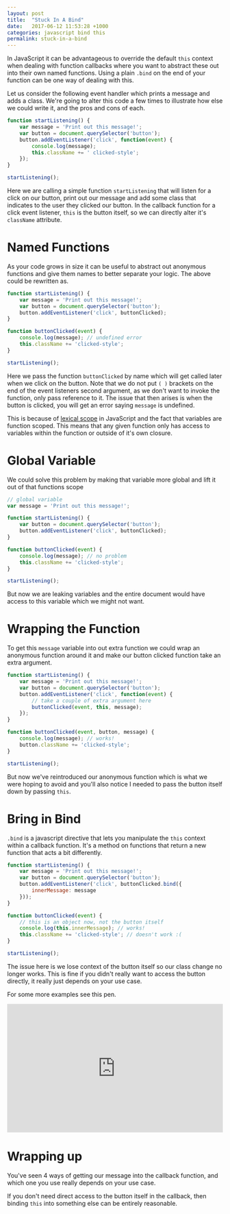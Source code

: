 ```yaml
---
layout: post
title:  "Stuck In A Bind"
date:   2017-06-12 11:53:28 +1000
categories: javascript bind this
permalink: stuck-in-a-bind
---
```

In JavaScript it can be advantageous to override the default `this` context when dealing with function callbacks where you want to abstract these out into their own named functions. Using a plain `.bind` on the end of your function can be one way of dealing with this. 

Let us consider the following event handler which prints a message and adds a class. We're going to alter this code a few times to illustrate how else we could write it, and the pros and cons of each.

```javascript
function startListening() {
    var message = 'Print out this message!';
    var button = document.querySelector('button');
    button.addEventListener('click', function(event) {
        console.log(message);
        this.className += ' clicked-style';
    });
}

startListening();
```

Here we are calling a simple function `startListening` that will listen for a click on our button, print out our message and add some class that indicates to the user they clicked our button. In the callback function for a click event listener, `this` is the button itself, so we can directly alter it's `className` attribute.

# Named Functions
As your code grows in size it can be useful to abstract out anonymous functions and give them names to better separate your logic. The above could be rewritten as.

```javascript
function startListening() {
    var message = 'Print out this message!';
    var button = document.querySelector('button');
    button.addEventListener('click', buttonClicked);
}

function buttonClicked(event) {
    console.log(message); // undefined error
    this.className += 'clicked-style';
}

startListening();
```

Here we pass the function `buttonClicked` by name which will get called later when we click on the button.  Note that we do not put `( )` brackets on the end of the event listeners second argument, as we don't want to invoke the function, only pass reference to it. The issue that then arises is when the button is clicked, you will get an error saying `message` is undefined.

This is because of [lexical scope](https://developer.mozilla.org/en/docs/Web/JavaScript/Closures#Lexical_scoping) in JavaScript and the fact that variables are function scoped. This means that any given function only has access to variables within the function or outside of it's own closure.

# Global Variable
We could solve this problem by making that variable more global and lift it out of that functions scope

```javascript
// global variable
var message = 'Print out this message!';

function startListening() {
    var button = document.querySelector('button');
    button.addEventListener('click', buttonClicked);
}

function buttonClicked(event) {
    console.log(message); // no problem
    this.className += 'clicked-style';
}

startListening();
```

But now we are leaking variables and the entire document would have access to this variable which we might not want.

# Wrapping the Function
To get this `message` variable into out extra function we could wrap an anonymous function around it and make our button clicked function take an extra argument.

```javascript
function startListening() {
    var message = 'Print out this message!';
    var button = document.querySelector('button');
    button.addEventListener('click', function(event) {
        // take a couple of extra argument here
        buttonClicked(event, this, message);
    });
}

function buttonClicked(event, button, message) {
    console.log(message); // works!
    button.className += 'clicked-style';
}

startListening();
```

But now we've reintroduced our anonymous function which is what we were hoping to avoid and you'll also notice I needed to pass the button itself down by passing `this`.

# Bring in Bind
`.bind` is a javascript directive that lets you manipulate the `this` context within a callback function. It's a method on functions that return a new function that acts a bit differently.

```javascript
function startListening() {
    var message = 'Print out this message!';
    var button = document.querySelector('button');
    button.addEventListener('click', buttonClicked.bind({
        innerMessage: message
    }));
}

function buttonClicked(event) {
    // this is an object now, not the button itself
    console.log(this.innerMessage); // works!
    this.className += 'clicked-style'; // doesn't work :(
}

startListening();
```

The issue here is we lose context of the button itself so our class change no longer works. This is fine if you didn't really want to access the button directly, it really just depends on your use case.

For some more examples see this pen.
<iframe height="300" style="width: 100%;" scrolling="no" title="Passing parameters to event handlers" src="https://codepen.io/dayvidwhy/embed/rKVaYy?default-tab=js%2Cresult" frameborder="no" loading="lazy" allowtransparency="true" allowfullscreen="true">
  See the Pen <a href="https://codepen.io/dayvidwhy/pen/rKVaYy">
  Passing parameters to event handlers</a> by David Young (<a href="https://codepen.io/dayvidwhy">@dayvidwhy</a>)
  on <a href="https://codepen.io">CodePen</a>.
</iframe>

# Wrapping up
You've seen 4 ways of getting our message into the callback function, and which one you use really depends on your use case. 

If you don't need direct access to the button itself in the callback, then binding `this` into something else can be entirely reasonable.
